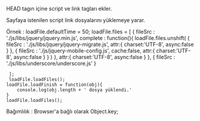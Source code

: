 ﻿HEAD tagın içine script ve link tagları ekler.


 Sayfaya istenilen script link dosyalarını yüklemeye yarar.

 Örnek :
 	loadFile.defaultTime = 50;
	 loadFile.files = [
	 {
		 fileSrc : './js/libs/jquery/jquery.min.js',
		 complete : function(){
			 loadFile.files.unshift(
				 {
					 fileSrc : './js/libs/jquery/jquery-migrate.js',
					 attr:{
						 charset:'UTF-8',
						 async:false
					 }
				 },
				 {
					 fileSrc : './js/jquery-mobile-config.js',
					 cache:false,
					 attr:{
						 charset:'UTF-8',
						 async:false
					 }
				 }
			 )
		 },
		 attr:{
			 charset:'UTF-8',
			 async:false
		 }
	 },
	 {
		 fileSrc : './js/libs/underscore/underscore.js'
	 }

	 ];
	 loadFile.loadFiles();
 	loadFile.loadFinish = function(obj){
 		console.log(obj.length + ' dosya yüklendi.'
 	}
 	loadFile.loadFiles();

 Bağımlılık : Browser'a bağlı olarak Object.key;